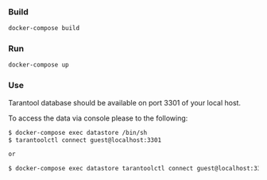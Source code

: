 ### Build

```bash
docker-compose build
```

### Run

```bash
docker-compose up
```

### Use

Tarantool database should be available on port 3301 of your local host.

To access the data via console please to the following:

```bash
$ docker-compose exec datastore /bin/sh
$ tarantoolctl connect guest@localhost:3301

or

$ docker-compose exec datastore tarantoolctl connect guest@localhost:3301
```
